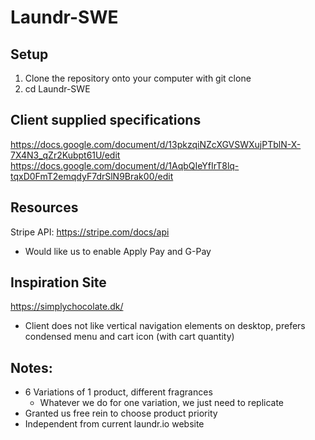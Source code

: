 # Laundr-SWE
## Setup
1. Clone the repository onto your computer with git clone
2. cd Laundr-SWE

## Client supplied specifications
https://docs.google.com/document/d/13pkzqiNZcXGVSWXujPTblN-X-7X4N3_qZr2Kubpt61U/edit
https://docs.google.com/document/d/1AqbQIeYfIrT8lq-tqxD0FmT2emqdyF7drSlN9Brak00/edit

## Resources
Stripe API: https://stripe.com/docs/api
- Would like us to enable Apply Pay and G-Pay

## Inspiration Site
https://simplychocolate.dk/
- Client does not like vertical navigation elements on desktop, prefers condensed menu and cart icon (with cart quantity)

## Notes:
- 6 Variations of 1 product, different fragrances
  - Whatever we do for one variation, we just need to replicate
- Granted us free rein to choose product priority
- Independent from current laundr.io website
